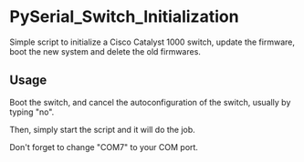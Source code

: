 # PySerial_Switch_Initialization

Simple script to initialize a Cisco Catalyst 1000 switch, update the firmware, boot the new system and delete the old firmwares.

## Usage

Boot the switch, and cancel the autoconfiguration of the switch, usually by typing "no".

Then, simply start the script and it will do the job.

Don't forget to change "COM7" to your COM port.
